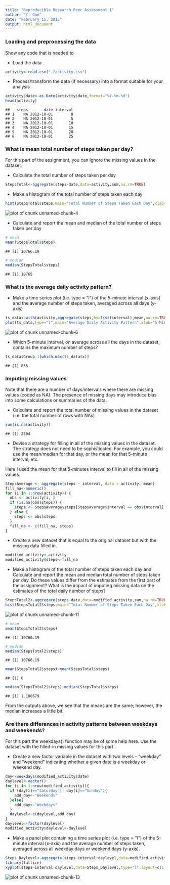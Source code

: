 ```yaml
---
title: "Reproducible Research Peer Assessment 1"
author: "Y. Guo"
date: "February 15, 2015"
output: html_document
---
```




### Loading and preprocessing the data
Show any code that is needed to

* Load the data


```r
activity<-read.csv("./activity.csv")
```

* Process/transform the data (if necessary) into a format suitable for your analysis


```r
activity$date<-as.Date(activity$date,format="%Y-%m-%d")
head(activity)
```

```
##   steps       date interval
## 1    NA 2012-10-01        0
## 2    NA 2012-10-01        5
## 3    NA 2012-10-01       10
## 4    NA 2012-10-01       15
## 5    NA 2012-10-01       20
## 6    NA 2012-10-01       25
```

### What is mean total number of steps taken per day?
For this part of the assignment, you can ignore the missing values in the dataset.

* Calculate the total number of steps taken per day

```r
StepsTotal<-aggregate(steps~date,data=activity,sum,na.rm=TRUE)
```

* Make a histogram of the total number of steps taken each day

```r
hist(StepsTotal$steps,main="Total Number of Steps Taken Each Day",xlab="", col="red")
```

![plot of chunk unnamed-chunk-4](figure/unnamed-chunk-4-1.png) 

* Calculate and report the mean and median of the total number of steps taken per day

```r
# mean
mean(StepsTotal$steps)
```

```
## [1] 10766.19
```

```r
# median
median(StepsTotal$steps)
```

```
## [1] 10765
```

### What is the average daily activity pattern?
* Make a time series plot (i.e. type = "l") of the 5-minute interval (x-axis) and the average number of steps taken, averaged across all days (y-axis)


```r
ts_data<-with(activity,aggregate(steps,by=list(interval),mean,na.rm=TRUE))
plot(ts_data,type="l",main="Average Daily Activity Pattern",xlab="5-Minute Interval", ylab="Average Number of Steps",col="red")
```

![plot of chunk unnamed-chunk-6](figure/unnamed-chunk-6-1.png) 

* Which 5-minute interval, on average across all the days in the dataset, contains the maximum number of steps?

```r
ts_data$Group.1[which.max(ts_data$x)]
```

```
## [1] 835
```

### Imputing missing values
Note that there are a number of days/intervals where there are missing values (coded as NA). The presence of missing days may introduce bias into some calculations or summaries of the data.

* Calculate and report the total number of missing values in the dataset (i.e. the total number of rows with NAs)


```r
sum(is.na(activity))
```

```
## [1] 2304
```

* Devise a strategy for filling in all of the missing values in the dataset. The strategy does not need to be sophisticated. For example, you could use the mean/median for that day, or the mean for that 5-minute interval, etc.

Here I used the mean for that 5-minutes interval to fill in all of the missing values.


```r
StepsAverage <- aggregate(steps ~ interval, data = activity, mean)
fill_na<-numeric()
for (i in 1:nrow(activity)) {
  obs <- activity[i, ]
  if (is.na(obs$steps)) {
    steps <- StepsAverage$steps[StepsAverage$interval == obs$interval]
  } else {
    steps <- obs$steps
  }
  fill_na <- c(fill_na, steps)
}
```

* Create a new dataset that is equal to the original dataset but with the missing data filled in.

```r
modified_activity<-activity
modified_activity$steps<-fill_na
```

* Make a histogram of the total number of steps taken each day and Calculate and report the mean and median total number of steps taken per day. Do these values differ from the estimates from the first part of the assignment? What is the impact of imputing missing data on the estimates of the total daily number of steps?


```r
StepsTotal2<-aggregate(steps~date,data=modified_activity,sum,na.rm=TRUE)
hist(StepsTotal2$steps,main="Total Number of Steps Taken Each Day",xlab="", col="red")
```

![plot of chunk unnamed-chunk-11](figure/unnamed-chunk-11-1.png) 

```r
# mean
mean(StepsTotal2$steps)
```

```
## [1] 10766.19
```

```r
# median
median(StepsTotal2$steps)
```

```
## [1] 10766.19
```

```r
mean(StepsTotal2$steps)-mean(StepsTotal$steps)
```

```
## [1] 0
```

```r
median(StepsTotal2$steps)-median(StepsTotal$steps)
```

```
## [1] 1.188679
```

From the outputs above, we see that the means are the same; however, the median increases a little bit.

### Are there differences in activity patterns between weekdays and weekends?
For this part the weekdays() function may be of some help here. Use the dataset with the filled-in missing values for this part.

* Create a new factor variable in the dataset with two levels – “weekday” and “weekend” indicating whether a given date is a weekday or weekend day.


```r
day<-weekdays(modified_activity$date)
daylevel<-vector()
for (i in 1:nrow(modified_activity)){
  if (day[i]=="Saturday"|| day[i]=="Sunday"){
    add_day<-"Weekends"
  }else{
    add_day<-"Weekdays"
  }
  daylevel<-c(daylevel,add_day)
}
daylevel<-factor(daylevel)
modified_activity$daylevel<-daylevel
```

* Make a panel plot containing a time series plot (i.e. type = "l") of the 5-minute interval (x-axis) and the average number of steps taken, averaged across all weekday days or weekend days (y-axis). 


```r
Steps_Daylevel<-aggregate(steps~interval+daylevel,data=modified_activity,mean)
library(lattice)
xyplot(steps~interval|daylevel,data=Steps_Daylevel,type="l",layout=c(1,2))
```

![plot of chunk unnamed-chunk-13](figure/unnamed-chunk-13-1.png) 


